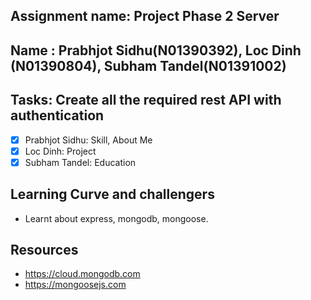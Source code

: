 ## Assignment name: Project Phase 2 Server
## Name : Prabhjot Sidhu(N01390392), Loc Dinh (N01390804), Subham Tandel(N01391002)

## Tasks: Create all the required rest API with authentication
- [x] Prabhjot Sidhu: Skill, About Me
- [x] Loc Dinh: Project
- [x] Subham Tandel: Education

## Learning Curve and challengers
- Learnt about express, mongodb, mongoose.

## Resources
- https://cloud.mongodb.com
- https://mongoosejs.com
